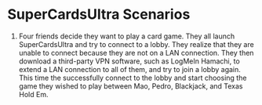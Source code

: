 # SuperCardsUltra Scenarios

1. Four friends decide they want to play a card game. They all launch SuperCardsUltra and try to connect to a lobby. They realize that they are unable to connect because they are not on a LAN connection. They then download a third-party VPN software, such as LogMeIn Hamachi, to extend a LAN connection to all of them, and try to join a lobby again. This time the successfully connect to the lobby and start choosing the game they wished to play between Mao, Pedro, Blackjack, and Texas Hold Em. 